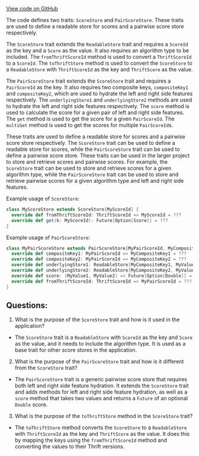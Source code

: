 [View code on GitHub](https://github.com/misbahsy/the-algorithm/src/scala/com/twitter/simclusters_v2/score/ScoreStore.scala)

The code defines two traits: `ScoreStore` and `PairScoreStore`. These traits are used to define a readable store for scores and a pairwise score store respectively. 

The `ScoreStore` trait extends the `ReadableStore` trait and requires a `ScoreId` as the key and a `Score` as the value. It also requires an algorithm type to be included. The `fromThriftScoreId` method is used to convert a `ThriftScoreId` to a `ScoreId`. The `toThriftStore` method is used to convert the `ScoreStore` to a `ReadableStore` with `ThriftScoreId` as the key and `ThriftScore` as the value.

The `PairScoreStore` trait extends the `ScoreStore` trait and requires a `PairScoreId` as the key. It also requires two composite keys, `compositeKey1` and `compositeKey2`, which are used to hydrate the left and right side features respectively. The `underlyingStore1` and `underlyingStore2` methods are used to hydrate the left and right side features respectively. The `score` method is used to calculate the score for a given pair of left and right side features. The `get` method is used to get the score for a given `PairScoreId`. The `multiGet` method is used to get the scores for multiple `PairScoreId`s.

These traits are used to define a readable store for scores and a pairwise score store respectively. The `ScoreStore` trait can be used to define a readable store for scores, while the `PairScoreStore` trait can be used to define a pairwise score store. These traits can be used in the larger project to store and retrieve scores and pairwise scores. For example, the `ScoreStore` trait can be used to store and retrieve scores for a given algorithm type, while the `PairScoreStore` trait can be used to store and retrieve pairwise scores for a given algorithm type and left and right side features. 

Example usage of `ScoreStore`:
```scala
class MyScoreStore extends ScoreStore[MyScoreId] {
  override def fromThriftScoreId: ThriftScoreId => MyScoreId = ???
  override def get(k: MyScoreId): Future[Option[Score]] = ???
}
```

Example usage of `PairScoreStore`:
```scala
class MyPairScoreStore extends PairScoreStore[MyPairScoreId, MyCompositeKey1, MyCompositeKey2, MyValue1, MyValue2] {
  override def compositeKey1: MyPairScoreId => MyCompositeKey1 = ???
  override def compositeKey2: MyPairScoreId => MyCompositeKey2 = ???
  override def underlyingStore1: ReadableStore[MyCompositeKey1, MyValue1] = ???
  override def underlyingStore2: ReadableStore[MyCompositeKey2, MyValue2] = ???
  override def score: (MyValue1, MyValue2) => Future[Option[Double]] = ???
  override def fromThriftScoreId: ThriftScoreId => MyPairScoreId = ???
}
```
## Questions: 
 1. What is the purpose of the `ScoreStore` trait and how is it used in the application?
- The `ScoreStore` trait is a `ReadableStore` with `ScoreId` as the key and `Score` as the value, and it needs to include the algorithm type. It is used as a base trait for other score stores in the application.

2. What is the purpose of the `PairScoreStore` trait and how is it different from the `ScoreStore` trait?
- The `PairScoreStore` trait is a generic pairwise score store that requires both left and right side feature hydration. It extends the `ScoreStore` trait and adds methods for left and right side feature hydration, as well as a `score` method that takes two values and returns a `Future` of an optional `Double` score.

3. What is the purpose of the `toThriftStore` method in the `ScoreStore` trait?
- The `toThriftStore` method converts the `ScoreStore` to a `ReadableStore` with `ThriftScoreId` as the key and `ThriftScore` as the value. It does this by mapping the keys using the `fromThriftScoreId` method and converting the values to their Thrift versions.